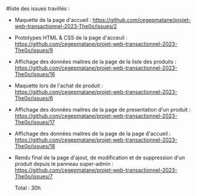 #liste des issues travillés :
- Maquette de la page d'accueil : https://github.com/cegepmatane/projet-web-transactionnel-2023-The0o/issues/2
- Prototypes HTML & CSS de la page d'acceuil : https://github.com/cegepmatane/projet-web-transactionnel-2023-The0o/issues/9
- Affichage des données maitres de la page de la liste des produits : https://github.com/cegepmatane/projet-web-transactionnel-2023-The0o/issues/16
- Maquette lors de l'achat de produit : https://github.com/cegepmatane/projet-web-transactionnel-2023-The0o/issues/6
- Affichage des données maitres de la page de presentation d'un produit : https://github.com/cegepmatane/projet-web-transactionnel-2023-The0o/issues/17
- Affichage des données maitres de la page de la page d'accueil : https://github.com/cegepmatane/projet-web-transactionnel-2023-The0o/issues/18
- Rendu final de la page d'ajout, de modification et de suppression d'un produit depuis le panneau super-admin : https://github.com/cegepmatane/projet-web-transactionnel-2023-The0o/issues/7

  Total : 30h
